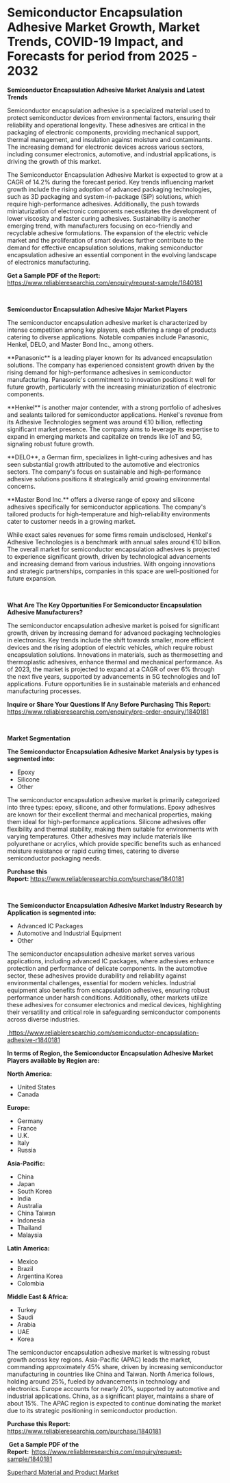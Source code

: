 <p><h1>Semiconductor Encapsulation Adhesive Market Growth, Market Trends, COVID-19 Impact, and Forecasts for period from 2025 - 2032</h1></p><p><strong>Semiconductor Encapsulation Adhesive Market Analysis and Latest Trends</strong></p>
<p><p>Semiconductor encapsulation adhesive is a specialized material used to protect semiconductor devices from environmental factors, ensuring their reliability and operational longevity. These adhesives are critical in the packaging of electronic components, providing mechanical support, thermal management, and insulation against moisture and contaminants. The increasing demand for electronic devices across various sectors, including consumer electronics, automotive, and industrial applications, is driving the growth of this market.</p><p>The Semiconductor Encapsulation Adhesive Market is expected to grow at a CAGR of 14.2% during the forecast period. Key trends influencing market growth include the rising adoption of advanced packaging technologies, such as 3D packaging and system-in-package (SiP) solutions, which require high-performance adhesives. Additionally, the push towards miniaturization of electronic components necessitates the development of lower viscosity and faster curing adhesives. Sustainability is another emerging trend, with manufacturers focusing on eco-friendly and recyclable adhesive formulations. The expansion of the electric vehicle market and the proliferation of smart devices further contribute to the demand for effective encapsulation solutions, making semiconductor encapsulation adhesive an essential component in the evolving landscape of electronics manufacturing.</p></p>
<p><strong>Get a Sample PDF of the Report:&nbsp;</strong> <a href="https://www.reliableresearchiq.com/enquiry/request-sample/1840181?utm_campaign=3519&utm_medium=2&utm_source=Github&utm_content=ia&utm_term=03042025&utm_id=semiconductor-encapsulation-adhesive">https://www.reliableresearchiq.com/enquiry/request-sample/1840181</a></p>
<p>&nbsp;</p>
<p><strong>Semiconductor Encapsulation Adhesive Major Market Players</strong></p>
<p><p>The semiconductor encapsulation adhesive market is characterized by intense competition among key players, each offering a range of products catering to diverse applications. Notable companies include Panasonic, Henkel, DELO, and Master Bond Inc., among others.</p><p>**Panasonic** is a leading player known for its advanced encapsulation solutions. The company has experienced consistent growth driven by the rising demand for high-performance adhesives in semiconductor manufacturing. Panasonic's commitment to innovation positions it well for future growth, particularly with the increasing miniaturization of electronic components.</p><p>**Henkel** is another major contender, with a strong portfolio of adhesives and sealants tailored for semiconductor applications. Henkel's revenue from its Adhesive Technologies segment was around €10 billion, reflecting significant market presence. The company aims to leverage its expertise to expand in emerging markets and capitalize on trends like IoT and 5G, signaling robust future growth.</p><p>**DELO**, a German firm, specializes in light-curing adhesives and has seen substantial growth attributed to the automotive and electronics sectors. The company's focus on sustainable and high-performance adhesive solutions positions it strategically amid growing environmental concerns.</p><p>**Master Bond Inc.** offers a diverse range of epoxy and silicone adhesives specifically for semiconductor applications. The company's tailored products for high-temperature and high-reliability environments cater to customer needs in a growing market.</p><p>While exact sales revenues for some firms remain undisclosed, Henkel's Adhesive Technologies is a benchmark with annual sales around €10 billion. The overall market for semiconductor encapsulation adhesives is projected to experience significant growth, driven by technological advancements and increasing demand from various industries. With ongoing innovations and strategic partnerships, companies in this space are well-positioned for future expansion.</p></p>
<p>&nbsp;</p>
<p><strong>What Are The Key Opportunities For Semiconductor Encapsulation Adhesive Manufacturers?</strong></p>
<p><p>The semiconductor encapsulation adhesive market is poised for significant growth, driven by increasing demand for advanced packaging technologies in electronics. Key trends include the shift towards smaller, more efficient devices and the rising adoption of electric vehicles, which require robust encapsulation solutions. Innovations in materials, such as thermosetting and thermoplastic adhesives, enhance thermal and mechanical performance. As of 2023, the market is projected to expand at a CAGR of over 6% through the next five years, supported by advancements in 5G technologies and IoT applications. Future opportunities lie in sustainable materials and enhanced manufacturing processes.</p></p>
<p><strong>Inquire or Share Your Questions If Any Before Purchasing This Report:</strong> <a href="https://www.reliableresearchiq.com/enquiry/pre-order-enquiry/1840181?utm_campaign=3519&utm_medium=2&utm_source=Github&utm_content=ia&utm_term=03042025&utm_id=semiconductor-encapsulation-adhesive">https://www.reliableresearchiq.com/enquiry/pre-order-enquiry/1840181</a></p>
<p>&nbsp;</p>
<p><strong>Market Segmentation</strong></p>
<p><strong>The Semiconductor Encapsulation Adhesive Market Analysis by types is segmented into:</strong></p>
<p><ul><li>Epoxy</li><li>Silicone</li><li>Other</li></ul></p>
<p><p>The semiconductor encapsulation adhesive market is primarily categorized into three types: epoxy, silicone, and other formulations. Epoxy adhesives are known for their excellent thermal and mechanical properties, making them ideal for high-performance applications. Silicone adhesives offer flexibility and thermal stability, making them suitable for environments with varying temperatures. Other adhesives may include materials like polyurethane or acrylics, which provide specific benefits such as enhanced moisture resistance or rapid curing times, catering to diverse semiconductor packaging needs.</p></p>
<p><strong>Purchase this Report:&nbsp;</strong><a href="https://www.reliableresearchiq.com/purchase/1840181?utm_campaign=3519&utm_medium=2&utm_source=Github&utm_content=ia&utm_term=03042025&utm_id=semiconductor-encapsulation-adhesive">https://www.reliableresearchiq.com/purchase/1840181</a></p>
<p>&nbsp;</p>
<p><strong>The Semiconductor Encapsulation Adhesive Market Industry Research by Application is segmented into:</strong></p>
<p><ul><li>Advanced IC Packages</li><li>Automotive and Industrial Equipment</li><li>Other</li></ul></p>
<p><p>The semiconductor encapsulation adhesive market serves various applications, including advanced IC packages, where adhesives enhance protection and performance of delicate components. In the automotive sector, these adhesives provide durability and reliability against environmental challenges, essential for modern vehicles. Industrial equipment also benefits from encapsulation adhesives, ensuring robust performance under harsh conditions. Additionally, other markets utilize these adhesives for consumer electronics and medical devices, highlighting their versatility and critical role in safeguarding semiconductor components across diverse industries.</p></p>
<p><a href="https://www.reliableresearchiq.com/semiconductor-encapsulation-adhesive-r1840181?utm_campaign=3519&utm_medium=2&utm_source=Github&utm_content=ia&utm_term=03042025&utm_id=semiconductor-encapsulation-adhesive">&nbsp;https://www.reliableresearchiq.com/semiconductor-encapsulation-adhesive-r1840181</a></p>
<p><strong>In terms of Region, the Semiconductor Encapsulation Adhesive Market Players available by Region are:</strong></p>
<p>
    <p> <strong> North America: </strong>
        <ul>
            <li>United States</li>
            <li>Canada</li>
        </ul>
        </p> 
    <p> <strong> Europe: </strong>
        <ul>
            <li>Germany</li>
            <li>France</li>
            <li>U.K.</li>
            <li>Italy</li>
            <li>Russia</li>
        </ul>
        </p> 
    <p> <strong> Asia-Pacific: </strong>
        <ul>
            <li>China</li>
            <li>Japan</li>
            <li>South Korea</li>
            <li>India</li>
            <li>Australia</li>
            <li>China Taiwan</li>
            <li>Indonesia</li>
            <li>Thailand</li>
            <li>Malaysia</li>
        </ul>
        </p> 
    <p> <strong> Latin America: </strong>
        <ul>
            <li>Mexico</li>
            <li>Brazil</li>
            <li>Argentina Korea</li>
            <li>Colombia</li>
        </ul>
        </p> 
    <p> <strong> Middle East & Africa: </strong>
        <ul>
            <li>Turkey</li>
            <li>Saudi</li>
            <li>Arabia</li>
            <li>UAE</li>
            <li>Korea</li>
        </ul>
    </p>
    </p>
<p><p>The semiconductor encapsulation adhesive market is witnessing robust growth across key regions. Asia-Pacific (APAC) leads the market, commanding approximately 45% share, driven by increasing semiconductor manufacturing in countries like China and Taiwan. North America follows, holding around 25%, fueled by advancements in technology and electronics. Europe accounts for nearly 20%, supported by automotive and industrial applications. China, as a significant player, maintains a share of about 15%. The APAC region is expected to continue dominating the market due to its strategic positioning in semiconductor production.</p></p>
<p><strong>Purchase this Report: </strong><a href="https://www.reliableresearchiq.com/purchase/1840181?utm_campaign=3519&utm_medium=2&utm_source=Github&utm_content=ia&utm_term=03042025&utm_id=semiconductor-encapsulation-adhesive">https://www.reliableresearchiq.com/purchase/1840181</a></p>
<p>&nbsp;<strong>Get a Sample PDF of the Report:&nbsp;&nbsp;</strong><a href="https://www.reliableresearchiq.com/enquiry/request-sample/1840181?utm_campaign=3519&utm_medium=2&utm_source=Github&utm_content=ia&utm_term=03042025&utm_id=semiconductor-encapsulation-adhesive">https://www.reliableresearchiq.com/enquiry/request-sample/1840181</a></p>
<p><strong></strong></p>
<p><p><a href="https://github.com/sanokdagada01/Market-Research-Report-List-1/blob/main/superhard-material-and-product-market.md?utm_campaign=3519&utm_medium=2&utm_source=Github&utm_content=ia&utm_term=03042025&utm_id=semiconductor-encapsulation-adhesive">Superhard Material and Product Market</a></p></p>